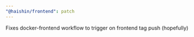 ```yaml
---
"@haishin/frontend": patch
---
```


Fixes docker-frontend workflow to trigger on frontend tag push (hopefully)
